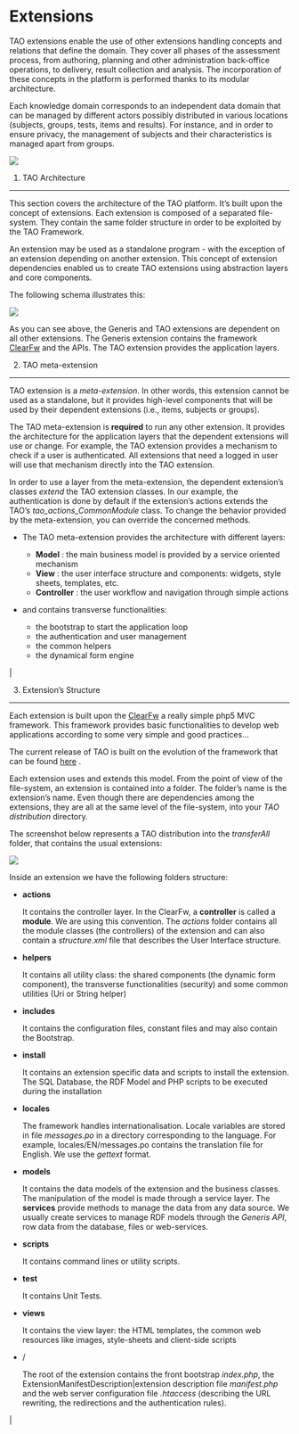 <!--
created_at: '2011-03-04 17:31:25'
updated_at: '2013-03-21 15:18:15'
authors:
    - 'Joel Bout'
contributors:
    - 'Bertrand Chevrier'
tags:
    - 'Documentation for core components'
-->

Extensions
==========



TAO extensions enable the use of other extensions handling concepts and relations that define the domain. They cover all phases of the assessment process, from authoring, planning and other administration back-office operations, to delivery, result collection and analysis. The incorporation of these concepts in the platform is performed thanks to its modular architecture.<br/>

Each knowledge domain corresponds to an independent data domain that can be managed by different actors possibly distributed in various locations (subjects, groups, tests, items and results). For instance, and in order to ensure privacy, the management of subjects and their characteristics is managed apart from groups.

![](http://forge.taotesting.com/attachments/542/extension_model.png)

1. TAO Architecture
-------------------

This section covers the architecture of the TAO platform. It’s built upon the concept of extensions. Each extension is composed of a separated file-system. They contain the same folder structure in order to be exploited by the TAO Framework.<br/>

An extension may be used as a standalone program - with the exception of an extension depending on another extension. This concept of extension dependencies enabled us to create TAO extensions using abstraction layers and core components.

The following schema illustrates this:

![](http://forge.taotesting.com/attachments/download/2239/extensions.png)

As you can see above, the Generis and TAO extensions are dependent on all other extensions. The Generis extension contains the framework [ClearFw](http://code.google.com/p/clearfw/) and the APIs. The TAO extension provides the application layers.

2. TAO meta-extension
---------------------

TAO extension is a *meta-extension*. In other words, this extension cannot be used as a standalone, but it provides high-level components that will be used by their dependent extensions (i.e., items, subjects or groups).

The TAO meta-extension is **required** to run any other extension. It provides the architecture for the application layers that the dependent extensions will use or change. For example, the TAO extension provides a mechanism to check if a user is authenticated. All extensions that need a logged in user will use that mechanism directly into the TAO extension.<br/>

In order to use a layer from the meta-extension, the dependent extension’s classes *extend* the TAO extension classes. In our example, the authentication is done by default if the extension’s actions extends the TAO’s *tao_actions_CommonModule* class. To change the behavior provided by the meta-extension, you can override the concerned methods.

-   The TAO meta-extension provides the architecture with different layers:
    -   **Model** : the main business model is provided by a service oriented mechanism
    -   **View** : the user interface structure and components: widgets, style sheets, templates, etc.
    -   **Controller** : the user workflow and navigation through simple actions



-   and contains transverse functionalities:
    -   the bootstrap to start the application loop
    -   the authentication and user management
    -   the common helpers
    -   the dynamical form engine

|

3. Extension’s Structure
------------------------

Each extension is built upon the [ClearFw](http://code.google.com/p/clearfw/) a really simple php5 MVC framework. This framework provides basic functionalities to develop web applications according to some very simple and good practices…<br/>

The current release of TAO is built on the evolution of the framework that can be found [here](http://clearfw.googlecode.com/svn/tags/taoTransfer) .

Each extension uses and extends this model. From the point of view of the file-system, an extension is contained into a folder. The folder’s name is the extension’s name. Even though there are dependencies among the extensions, they are all at the same level of the file-system, into your *TAO distribution* directory.

The screenshot below represents a TAO distribution into the *transferAll* folder, that contains the usual extensions:

![](http://forge.taotesting.com/attachments/394/extension_filesystem.png)

Inside an extension we have the following folders structure:

-   **actions**<br/>

    It contains the controller layer.
    In the ClearFw, a **controller** is called a **module**. We are using this convention.
    The *actions* folder contains all the module classes (the controllers) of the extension and can also contain a *structure.xml* file that describes the User Interface structure.



-   **helpers**<br/>

    It contains all utility class: the shared components (the dynamic form component), the transverse functionalities (security) and some common utilities (Uri or String helper)



-   **includes**<br/>

    It contains the configuration files, constant files and may also contain the Bootstrap.



-   **install**<br/>

    It contains an extension specific data and scripts to install the extension. The SQL Database, the RDF Model and PHP scripts to be executed during the installation



-   **locales**<br/>

    The framework handles internationalisation. Locale variables are stored in file *messages.po* in a directory corresponding to the language. For example, locales/EN/messages.po contains the translation file for English. We use the *gettext* format.



-   **models**<br/>

    It contains the data models of the extension and the business classes. The manipulation of the model is made through a service layer. The **services** provide methods to manage the data from any data source. We usually create services to manage RDF models through the *Generis API*, row data from the database, files or web-services.



-   **scripts**<br/>

    It contains command lines or utility scripts.



-   **test**<br/>

    It contains Unit Tests.



-   **views**<br/>

    It contains the view layer: the HTML templates, the common web resources like images, style-sheets and client-side scripts



-   /<br/>

    The root of the extension contains the front bootstrap *index.php*, the ExtensionManifestDescription|extension description file *manifest.php* and the web server configuration file *.htaccess* (describing the URL rewriting, the redirections and the authentication rules).

|


